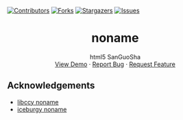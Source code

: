 [![Contributors][contributors-shield]][contributors-url]
[![Forks][forks-shield]][forks-url]
[![Stargazers][stars-shield]][stars-url]
[![Issues][issues-shield]][issues-url]

[contributors-shield]: https://img.shields.io/github/contributors/adeFuLoDgu/noname.svg?style=flat-square
[contributors-url]: https://github.com/adeFuLoDgu/noname/graphs/contributors
[forks-shield]: https://img.shields.io/github/forks/adeFuLoDgu/noname.svg?style=flat-square
[forks-url]: https://github.com/adeFuLoDgu/noname/network/members
[stars-shield]: https://img.shields.io/github/stars/adeFuLoDgu/noname.svg?style=flat-square
[stars-url]: https://github.com/adeFuLoDgu/noname/stargazers
[issues-shield]: https://img.shields.io/github/issues/adeFuLoDgu/noname.svg?style=flat-square
[issues-url]: https://github.com/adeFuLoDgu/noname/issues

<p align="center">
  <h1 align="center">noname</h1>
  <p align="center">
    html5 SanGuoSha
    <br />
    <a href="https://adeFuLoDgu.github.io/noname">View Demo</a>
    ·
    <a href="https://github.com/adeFuLoDgu/noname/issues">Report Bug</a>
    ·
    <a href="https://github.com/adeFuLoDgu/noname/issues">Request Feature</a>
  </p>
</p>

## Acknowledgements
* [libccy noname](https://github.com/libccy/noname)
* [iceburgy noname](https://github.com/iceburgy/noname)
